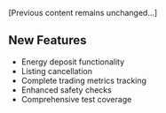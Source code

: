 [Previous content remains unchanged...]

## New Features

- Energy deposit functionality
- Listing cancellation
- Complete trading metrics tracking
- Enhanced safety checks
- Comprehensive test coverage
